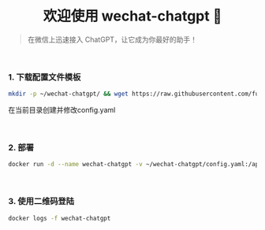 <h1 align="center">欢迎使用 wechat-chatgpt 👋</h1>

> 在微信上迅速接入 ChatGPT，让它成为你最好的助手！  

&nbsp;

### 1. 下载配置文件模板
```sh
mkdir -p ~/wechat-chatgpt/ && wget https://raw.githubusercontent.com/fuergaosi233/wechat-chatgpt/main/config.yaml.example -O ~/wechat-chatgpt/config.yaml && touch ~/wechat-chatgpt/wechat-assistant.memory-card.json
```
在当前目录创建并修改config.yaml

&nbsp;

### 2. 部署
```sh
docker run -d --name wechat-chatgpt -v ~/wechat-chatgpt/config.yaml:/app/config.yaml -v ~/wechat-chatgpt/wechat-assistant.memory-card.json:/app/wechat-assistant.memory-card.json shiruixuan/wechat-chatgpt:latest
```

&nbsp;

### 3. 使用二维码登陆
```sh
docker logs -f wechat-chatgpt
```
